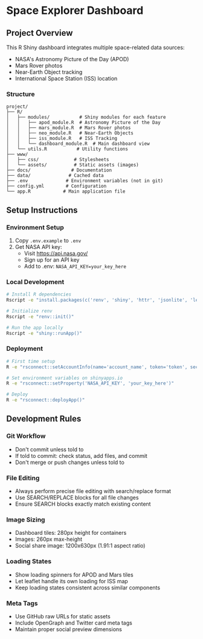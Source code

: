 # Space Explorer Dashboard

## Project Overview
This R Shiny dashboard integrates multiple space-related data sources:
- NASA's Astronomy Picture of the Day (APOD)
- Mars Rover photos
- Near-Earth Object tracking
- International Space Station (ISS) location

### Structure
```
project/
├── R/
│   ├── modules/           # Shiny modules for each feature
│   │   ├── apod_module.R  # Astronomy Picture of the Day
│   │   ├── mars_module.R  # Mars Rover photos
│   │   ├── neo_module.R   # Near-Earth Objects
│   │   ├── iss_module.R   # ISS Tracking
│   │   └── dashboard_module.R  # Main dashboard view
│   └── utils.R           # Utility functions
├── www/
│   ├── css/             # Stylesheets
│   └── assets/          # Static assets (images)
├── docs/               # Documentation
├── data/              # Cached data
├── .env              # Environment variables (not in git)
├── config.yml        # Configuration
└── app.R            # Main application file
```

## Setup Instructions

### Environment Setup
1. Copy `.env.example` to `.env`
2. Get NASA API key:
   - Visit https://api.nasa.gov/
   - Sign up for an API key
   - Add to .env: `NASA_API_KEY=your_key_here`

### Local Development
```bash
# Install R dependencies
Rscript -e "install.packages(c('renv', 'shiny', 'httr', 'jsonlite', 'leaflet', 'dplyr', 'config', 'plotly'))"

# Initialize renv
Rscript -e "renv::init()"

# Run the app locally
Rscript -e "shiny::runApp()"
```

### Deployment
```bash
# First time setup
R -e "rsconnect::setAccountInfo(name='account_name', token='token', secret='secret')"

# Set environment variables on shinyapps.io
R -e "rsconnect::setProperty('NASA_API_KEY', 'your_key_here')"

# Deploy
R -e "rsconnect::deployApp()"
```

## Development Rules

### Git Workflow
- Don't commit unless told to
- If told to commit: check status, add files, and commit
- Don't merge or push changes unless told to

### File Editing
- Always perform precise file editing with search/replace format
- Use SEARCH/REPLACE blocks for all file changes
- Ensure SEARCH blocks exactly match existing content

### Image Sizing
- Dashboard tiles: 280px height for containers
- Images: 260px max-height
- Social share image: 1200x630px (1.91:1 aspect ratio)

### Loading States
- Show loading spinners for APOD and Mars tiles
- Let leaflet handle its own loading for ISS map
- Keep loading states consistent across similar components

### Meta Tags
- Use GitHub raw URLs for static assets
- Include OpenGraph and Twitter card meta tags
- Maintain proper social preview dimensions
